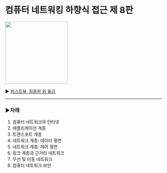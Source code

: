 # 컴퓨터 네트워킹 하향식 접근 제 8판

<img src="https://github.com/user-attachments/assets/1548e8d8-ef31-474b-be02-b966ac582bc0" width="200"/>

▶️ [퍼스트북, 최종원 외 옮김](https://product.kyobobook.co.kr/detail/S000061694627)


---

### ▶️차례
 1. 컴퓨터 네트워크와 인터넷
 2. 애플리케이션 계층
 3. 트랜스포트 계층
 4. 네트워크 계층: 데이터 평면
 5. 네트워크 계층: 제어 평면
 6. 링크 계층과 근거리 네트워크
 7. 무선 및 이동 네트워크
 8. 컴퓨터 네트워크 보안
